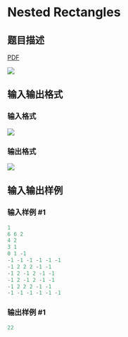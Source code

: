 # Nested Rectangles

## 题目描述

[problemUrl]: https://uva.onlinejudge.org/index.php?option=com_onlinejudge&Itemid=8&category=24&page=show_problem&problem=2230

[PDF](https://uva.onlinejudge.org/external/112/p11263.pdf)

![](https://cdn.luogu.com.cn/upload/vjudge_pic/UVA11263/156bbd29bc0b7ed6edc4248db7ac8fff5cf4daab.png)

## 输入输出格式

### 输入格式

![](https://cdn.luogu.com.cn/upload/vjudge_pic/UVA11263/e589ab8b052e8636f380ddff57c2433b010124e4.png)

### 输出格式

![](https://cdn.luogu.com.cn/upload/vjudge_pic/UVA11263/0a8345687515319fbf141c821f5a80f52008cf02.png)

## 输入输出样例

### 输入样例 #1

```cpp
1
6 6 2
4 2
3 1
0 1 -1
-1 -1 -1 -1 -1 -1
-1 2 2 2 -1 -1
-1 2 -1 2 -1 -1
-1 2 -1 2 -1 -1
-1 2 2 2 -1 -1
-1 -1 -1 -1 -1 -1
```


### 输出样例 #1

```cpp
22
```


